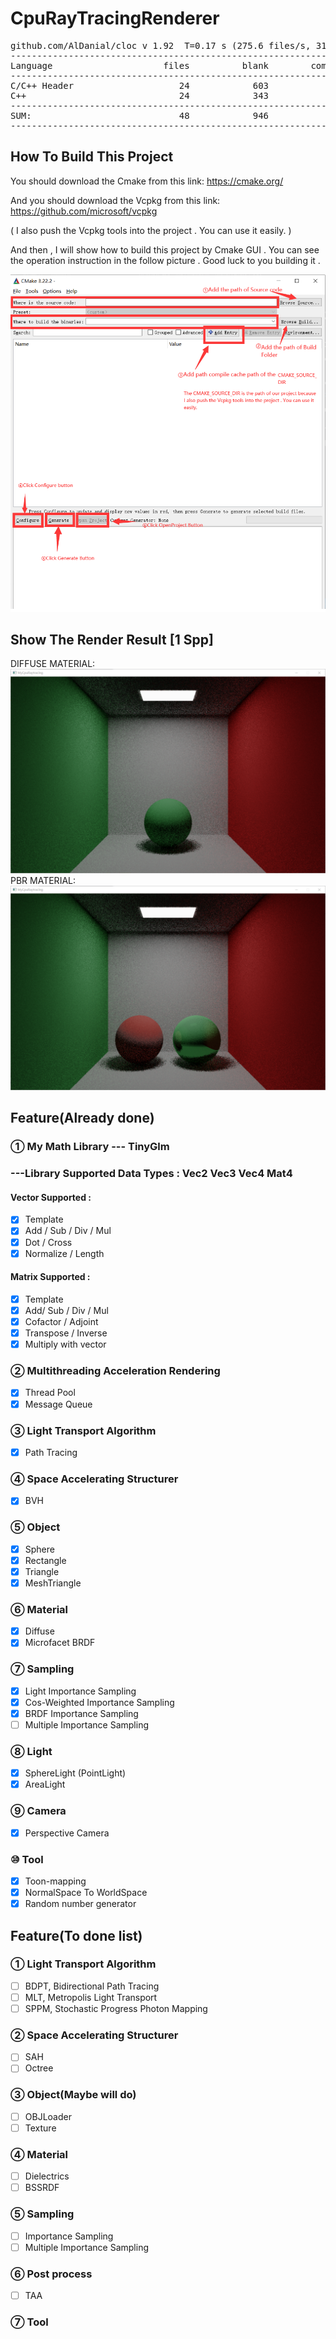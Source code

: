 
# CpuRayTracingRenderer
<pre>
github.com/AlDanial/cloc v 1.92  T=0.17 s (275.6 files/s, 31855.9 lines/s)
-------------------------------------------------------------------------------
Language                     files          blank        comment           code
-------------------------------------------------------------------------------
C/C++ Header                    24            603            263           2809
C++                             24            343            170           1360
-------------------------------------------------------------------------------
SUM:                            48            946            433           4169
-------------------------------------------------------------------------------
</pre>

## How To Build This Project
You should download the Cmake from this link:
https://cmake.org/

And you should download the Vcpkg from this link:
https://github.com/microsoft/vcpkg

( I also push the Vcpkg tools into the project . You can use it easily. )

And then , I will show how to build this project by Cmake GUI . You can see the operation instruction in the follow picture . Good luck to you building it .

![image](https://github.com/1393650770/CpuRayTracingRenderer/blob/main/image/operation_instruction_picture.png)
## Show The Render Result [1 Spp]
DIFFUSE MATERIAL:
![image](https://github.com/1393650770/CpuRayTracingRenderer/blob/main/image/result-Level-DIFFUSE.png)
PBR MATERIAL:
![image](https://github.com/1393650770/CpuRayTracingRenderer/blob/main/image/result-Level-PBR.png)
## Feature(Already done)


### ① My Math Library --- TinyGlm
### ---Library Supported Data Types : Vec2 Vec3 Vec4 Mat4
#### Vector Supported :
 - [x] Template
 - [x] Add / Sub / Div / Mul
 - [x] Dot / Cross
 - [x] Normalize / Length

#### Matrix Supported :
 - [x] Template
 - [x] Add/ Sub / Div / Mul
 - [x] Cofactor / Adjoint
 - [x] Transpose / Inverse
 - [x] Multiply with vector
### ② Multithreading Acceleration Rendering
 - [x] Thread Pool
 - [x] Message Queue
### ③ Light Transport Algorithm
 - [x] Path Tracing
### ④ Space Accelerating Structurer
 - [x] BVH
### ⑤ Object
 - [x] Sphere
 - [x] Rectangle
 - [x] Triangle
 - [x] MeshTriangle
### ⑥ Material
 - [x] Diffuse
 - [x] Microfacet BRDF
### ⑦ Sampling
 - [x] Light Importance Sampling
 - [x] Cos-Weighted Importance Sampling
 - [x] BRDF Importance Sampling
 - [ ] Multiple Importance Sampling
### ⑧ Light
 - [x] SphereLight (PointLight)
 - [x] AreaLight
### ⑨ Camera
 - [x] Perspective Camera

### ⑩ Tool
 - [x] Toon-mapping
 - [x] NormalSpace To WorldSpace
 - [x] Random number generator

## Feature(To done list)
### ① Light Transport Algorithm
 - [ ] BDPT, Bidirectional Path Tracing
 - [ ] MLT, Metropolis Light Transport
 - [ ] SPPM, Stochastic Progress Photon Mapping
### ② Space Accelerating Structurer
 - [ ] SAH
 - [ ] Octree
### ③ Object(Maybe will do)
 - [ ] OBJLoader
 - [ ] Texture
### ④ Material
 - [ ] Dielectrics
 - [ ] BSSRDF 
### ⑤ Sampling
 - [ ] Importance Sampling
 - [ ] Multiple Importance Sampling
### ⑥ Post process
 - [ ] TAA
### ⑦ Tool




